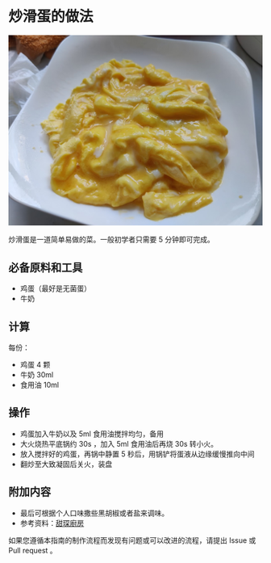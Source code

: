 # 炒滑蛋的做法

![炒滑蛋成品](./炒滑蛋.jpg)

炒滑蛋是一道简单易做的菜。一般初学者只需要 5 分钟即可完成。

## 必备原料和工具

- 鸡蛋（最好是无菌蛋）
- 牛奶

## 计算

每份：

- 鸡蛋 4 颗
- 牛奶 30ml
- 食用油 10ml
## 操作

- 鸡蛋加入牛奶以及 5ml 食用油搅拌均匀，备用
- 大火烧热平底锅约 30s ，加入 5ml 食用油后再烧 30s 转小火。
- 放入搅拌好的鸡蛋，再锅中静置 5 秒后，用锅铲将蛋液从边缘缓慢推向中间
- 翻炒至大致凝固后关火，装盘

## 附加内容

- 最后可根据个人口味撒些黑胡椒或者盐来调味。
- 参考资料：[甜琛廚房](http://sweetheartkitchen.com/recipes/scrambled-egg/)

如果您遵循本指南的制作流程而发现有问题或可以改进的流程，请提出 Issue 或 Pull request 。